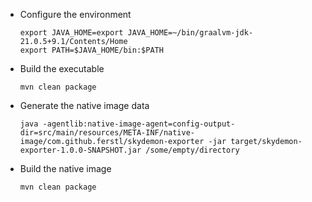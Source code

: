 - Configure the environment
  ```
  export JAVA_HOME=export JAVA_HOME=~/bin/graalvm-jdk-21.0.5+9.1/Contents/Home
  export PATH=$JAVA_HOME/bin:$PATH
  ```
- Build the executable
  ```
  mvn clean package
  ```

- Generate the native image data
  ```
  java -agentlib:native-image-agent=config-output-dir=src/main/resources/META-INF/native-image/com.github.ferstl/skydemon-exporter -jar target/skydemon-exporter-1.0.0-SNAPSHOT.jar /some/empty/directory
  ```
- Build the native image
    ```
  mvn clean package
  ```

